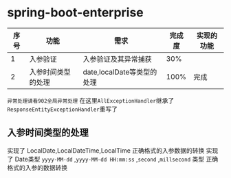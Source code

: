 # spring-boot-enterprise

|序号|功能|需求|完成度|实现的功能|
|---|---|---|---|---|
|1|入参验证|入参验证及其异常捕获|30%||
|2|入参时间类型的处理|date,localDate等类型的处理|100%|完成|




`异常处理请看902全局异常处理`
在这里`AllExceptionHandler`继承了`ResponseEntityExceptionHandler`重写了



## 入参时间类型的处理
实现了 LocalDate,LocalDateTime,LocalTime 正确格式的入参数据的转换
实现了 Date类型 `yyyy-MM-dd` ,`yyyy-MM-dd HH:mm:ss` ,`second` ,`millsecond` 类型 正确格式的入参的数据转换  